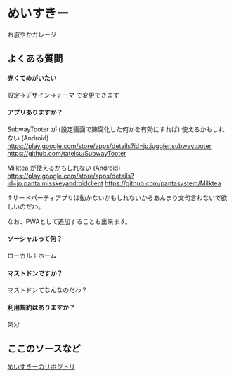 # めいすきー
お淑やかガレージ

## よくある質問

#### 赤くてめがいたい
設定→デザイン→テーマ で変更できます

#### アプリありますか？
SubwayTooter が (設定画面で陳腐化した何かを有効にすれば) 使えるかもしれない (Android)  
https://play.google.com/store/apps/details?id=jp.juggler.subwaytooter  
https://github.com/tateisu/SubwayTooter

Milktea が使えるかもしれない (Android)  
https://play.google.com/store/apps/details?id=jp.panta.misskeyandroidclient
https://github.com/pantasystem/Milktea

↑サードパーティアプリは動かないかもしれないからあんまり文句言わないで欲しいのだわ。

なお、PWAとして追加することも出来ます。

#### ソーシャルって何？  
ローカル＋ホーム

#### マストドンですか？
マストドンてなんなのだわ？

#### 利用規約はありますか？
気分

## ここのソースなど

[めいすきーのリポジトリ](https://github.com/mei23/misskey/tree/mei-m544)  
